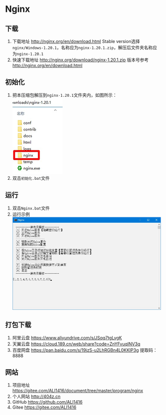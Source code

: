 # Nginx

## 下载
1. 下载地址 http://nginx.org/en/download.html Stable version选择`nginx/Windows-1.20.1`，名称应为`nginx-1.20.1.zip`，解压后文件夹名称应为`nginx-1.20.1`
2. 快速下载地址 http://nginx.org/download/nginx-1.20.1.zip 版本号参考 http://nginx.org/en/download.html

## 初始化
1. 把本压缩包解压到`nginx-1.20.1`文件夹内，如图所示：  
![初始化示例](img/初始化示例.jpg)
2. 双击`初始化.bat`文件

## 运行
1. 双击`Nginx.bat`文件
2. 运行示例  
![运行示例](img/运行示例.jpg)

## 打包下载
1. 阿里云盘 https://www.aliyundrive.com/s/JSqq7tgLvgK
2. 天翼云盘 https://cloud.189.cn/web/share?code=ZnYFvuqINV3q
3. 百度网盘 https://pan.baidu.com/s/19jzS-u2LhRGBn4L0KKIP3g 提取码：8888

## 网站
1. 项目地址 https://gitee.com/ALI1416/document/tree/master/program/nginx
2. 个人网站 http://404z.cn
3. GitHub https://github.com/ALI1416
4. Gitee https://gitee.com/ALI1416
